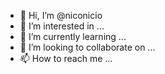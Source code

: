 - 👋 Hi, I’m @niconicio
- 👀 I’m interested in ...
- 🌱 I’m currently learning ...
- 💞️ I’m looking to collaborate on ...
- 📫 How to reach me ...

<!---
niconicio/niconicio is a ✨ special ✨ repository because its `README.md` (this file) appears on your GitHub profile.
You can click the Preview link to take a look at your changes.
--->
